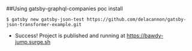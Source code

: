 ##Using gatsby-graphql-companies poc
install

```
$ gatsby new gatsby-json-test https://github.com/delacannon/gatsby-json-transformer-example.git
```

* Success! Project is published and running at https://bawdy-jump.surge.sh
